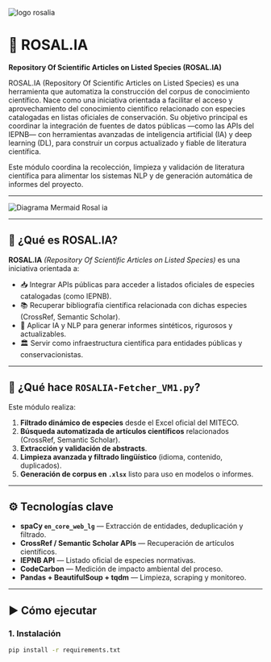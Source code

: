  ![logo rosalia](https://github.com/user-attachments/assets/46703e17-fca7-43a5-913a-7780b1a0cf09)

# 🌿 ROSAL.IA

**Repository Of Scientific Articles on Listed Species (ROSAL.IA)**

ROSAL.IA (Repository Of Scientific Articles on Listed Species) es una herramienta que automatiza la construcción del corpus de conocimiento científico. Nace como una iniciativa orientada a facilitar el acceso y aprovechamiento del conocimiento científico relacionado con especies catalogadas en listas oficiales de conservación. Su objetivo principal es coordinar la integración de fuentes de datos públicas —como las APIs del IEPNB— con herramientas avanzadas de inteligencia artificial (IA) y deep learning (DL), para construir un corpus actualizado y fiable de literatura científica.

 Este módulo coordina la recolección, limpieza y validación de literatura científica para alimentar los sistemas NLP y de generación automática de informes del proyecto.

---

![Diagrama Mermaid Rosal ia](https://github.com/user-attachments/assets/1861ea35-70c9-4ebb-8365-b3dab973c33c)

---

## 📘 ¿Qué es ROSAL.IA?

**ROSAL.IA** *(Repository Of Scientific Articles on Listed Species)* es una iniciativa orientada a:

- 📥 Integrar APIs públicas para acceder a listados oficiales de especies catalogadas (como IEPNB).
- 📚 Recuperar bibliografía científica relacionada con dichas especies (CrossRef, Semantic Scholar).
- 🧠 Aplicar IA y NLP para generar informes sintéticos, rigurosos y actualizables.
- 🏛️ Servir como infraestructura científica para entidades públicas y conservacionistas.

---

## 🧪 ¿Qué hace `ROSALIA-Fetcher_VM1.py`?

Este módulo realiza:

1. **Filtrado dinámico de especies** desde el Excel oficial del MITECO.
2. **Búsqueda automatizada de artículos científicos** relacionados (CrossRef, Semantic Scholar).
3. **Extracción y validación de abstracts**.
4. **Limpieza avanzada y filtrado lingüístico** (idioma, contenido, duplicados).
5. **Generación de corpus en `.xlsx`** listo para uso en modelos o informes.

---

## ⚙️ Tecnologías clave

- **spaCy `en_core_web_lg`** — Extracción de entidades, deduplicación y filtrado.
- **CrossRef / Semantic Scholar APIs** — Recuperación de artículos científicos.
- **IEPNB API** — Listado oficial de especies normativas.
- **CodeCarbon** — Medición de impacto ambiental del proceso.
- **Pandas + BeautifulSoup + tqdm** — Limpieza, scraping y monitoreo.

---

## ▶️ Cómo ejecutar

### 1. Instalación

```bash
pip install -r requirements.txt
